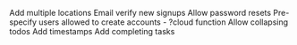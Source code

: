 Add multiple locations
Email verify new signups
Allow password resets
Pre-specify users allowed to create accounts - ?cloud function
Allow collapsing todos
Add timestamps
Add completing tasks
